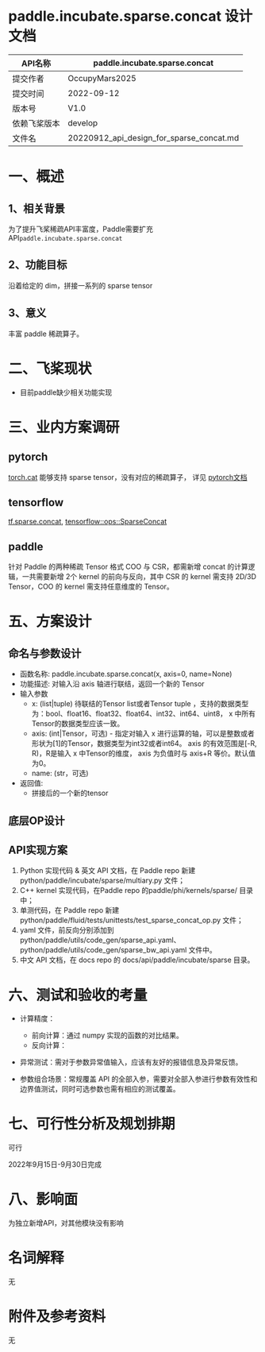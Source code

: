 # paddle.incubate.sparse.concat 设计文档

| API名称      | paddle.incubate.sparse.concat       |
| ------------ | ------------------------------------ |
| 提交作者     | OccupyMars2025                      |
| 提交时间     | 2022-09-12                           |
| 版本号       | V1.0                                 |
| 依赖飞桨版本 | develop                            |
| 文件名       | 20220912_api_design_for_sparse_concat.md |

# 一、概述

## 1、相关背景

为了提升飞桨稀疏API丰富度，Paddle需要扩充API`paddle.incubate.sparse.concat`

## 2、功能目标

沿着给定的 dim，拼接一系列的 sparse tensor

## 3、意义

丰富 paddle 稀疏算子。

# 二、飞桨现状

- 目前paddle缺少相关功能实现

# 三、业内方案调研

## pytorch
[torch.cat](https://pytorch.org/docs/stable/generated/torch.cat.html#torch.cat) 能够支持 sparse tensor，没有对应的稀疏算子， 详见 [pytorch文档](https://pytorch.org/docs/stable/sparse.html#other-functions)

## tensorflow
[tf.sparse.concat](https://www.tensorflow.org/api_docs/python/tf/sparse/concat), [tensorflow::ops::SparseConcat](https://www.tensorflow.org/api_docs/cc/class/tensorflow/ops/sparse-concat)

## paddle
针对 Paddle 的两种稀疏 Tensor 格式 COO 与 CSR，都需新增 concat 的计算逻辑，一共需要新增 2个 kernel 的前向与反向，其中 CSR 的 kernel 需支持 2D/3D Tensor，COO 的 kernel 需支持任意维度的 Tensor。


# 五、方案设计

## 命名与参数设计

- 函数名称: paddle.incubate.sparse.concat(x, axis=0, name=None)
- 功能描述: 对输入沿 axis 轴进行联结，返回一个新的 Tensor
- 输入参数
  - x: (list|tuple) 待联结的Tensor list或者Tensor tuple ，支持的数据类型为：bool、float16、float32、float64、int32、int64、uint8， x 中所有Tensor的数据类型应该一致。
  - axis: (int|Tensor，可选) - 指定对输入 x 进行运算的轴，可以是整数或者形状为[1]的Tensor，数据类型为int32或者int64。 axis 的有效范围是[-R, R)，R是输入 x 中Tensor的维度， axis 为负值时与 axis+R 等价。默认值为0。
  - name: (str，可选) 
- 返回值:
  - 拼接后的一个新的tensor

## 底层OP设计


## API实现方案

1. Python 实现代码 & 英文 API 文档，在 Paddle repo 新建 python/paddle/incubate/sparse/multiary.py 文件；
2. C++ kernel 实现代码，在Paddle repo 的paddle/phi/kernels/sparse/ 目录中；
3. 单测代码，在 Paddle repo 新建 python/paddle/fluid/tests/unittests/test_sparse_concat_op.py 文件；
4. yaml 文件，前反向分别添加到python/paddle/utils/code_gen/sparse_api.yaml、python/paddle/utils/code_gen/sparse_bw_api.yaml 文件中。
5. 中文 API 文档，在 docs repo 的 docs/api/paddle/incubate/sparse 目录。

# 六、测试和验收的考量

- 计算精度：
  - 前向计算：通过 numpy 实现的函数的对比结果。
  - 反向计算：

- 异常测试：需对于参数异常值输入，应该有友好的报错信息及异常反馈。
- 参数组合场景：常规覆盖 API 的全部入参，需要对全部入参进行参数有效性和边界值测试，同时可选参数也需有相应的测试覆盖。

# 七、可行性分析及规划排期

可行

2022年9月15日-9月30日完成

# 八、影响面

为独立新增API，对其他模块没有影响

# 名词解释

无

# 附件及参考资料

无